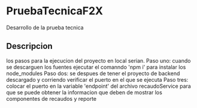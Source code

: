 # PruebaTecnicaF2X

Desarrollo de la prueba tecnica

## Descripcion

los pasos para la ejecucion del proyecto en local serian.
Paso uno: cuando se descarguen los fuentes ejecutar el comanndo 'npm i' para instalar los node_modules
Paso dos: se despues de tener el proyecto de backend descargado y corriendo verificar el puerto en el que se ejecuta
Paso tres: colocar el puerto en la variable 'endpoint' del archivo recaudoService para que se puede obtener la informacion que deben de mostrar los componentes de recaudos y reporte
